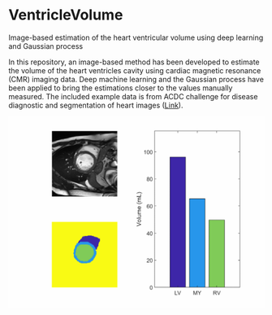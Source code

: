 # VentricleVolume
Image-based estimation of the heart ventricular volume using deep learning and Gaussian process

In this repository, an image-based method has been developed to estimate the volume of the heart ventricles cavity using cardiac magnetic resonance (CMR) imaging data. Deep machine learning and the Gaussian process have been applied to bring the estimations closer to the values manually measured. The included example data is from ACDC challenge for disease diagnostic and segmentation of heart images ([Link](https://acdc.creatis.insa-lyon.fr/)). 

![](Final.gif)
